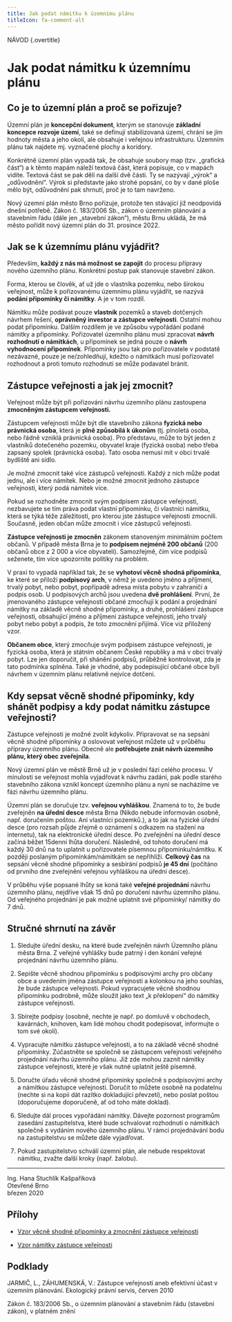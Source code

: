 ```yaml
---
title: Jak podat námitku k územnímu plánu
titleIcon: fa-comment-alt
---
```


NÁVOD {.overtitle}

# Jak podat námitku k územnímu plánu

## Co je to územní plán a proč se pořizuje?

Územní plán je **koncepční dokument**, kterým se stanovuje **základní koncepce rozvoje území**, také se definují stabilizovaná území, chrání se jím hodnoty města a jeho okolí, ale obsahuje i veřejnou infrastrukturu. Územním plánu tak najdete mj. vyznačené plochy a koridory.

Konkrétně územní plán vypadá tak, že obsahuje soubory map (tzv. „grafická část“) a k těmto mapám náleží textová část, která popisuje, co v mapách vidíte. Textová část se pak dělí na další dvě části. Ty se nazývají „výrok“ a „odůvodnění“. Výrok si představte jako strohé popsání, co by v dané ploše mělo být, odůvodnění pak shrnutí, proč je to tam navrženo.

Nový územní plán město Brno pořizuje, protože ten stávající již neodpovídá dnešní potřebě. Zákon č. 183/2006 Sb., zákon o územním plánování a stavebním řádu (dále jen „stavební zákon“), městu Brnu ukládá, že má město pořídit nový územní plán do 31. prosince 2022.

## Jak se k územnímu plánu vyjádřit?

Především, **každý z nás má možnost se zapojit** do procesu přípravy nového územního plánu. Konkrétní postup pak stanovuje stavební zákon.

Forma, kterou se člověk, ať už jde o vlastníka pozemku, nebo širokou veřejnost, může k pořizovanému územnímu plánu vyjádřit, se nazývá **podání připomínky či námitky**. A je v tom rozdíl.

Námitku může podávat pouze **vlastník** pozemků a staveb dotčených návrhem řešení, **oprávněný investor a zástupce veřejnosti**. Ostatní mohou podat připomínku. Dalším rozdílem je ve způsobu vypořádání podané námitky a připomínky. Pořizovatel územního plánu musí zpracovat **návrh rozhodnutí o námitkách**, u připomínek se jedná pouze o **návrh vyhodnocení připomínek**. Připomínky jsou tak pro pořizovatele v podstatě nezávazné, pouze je ne/zohledňují, kdežto o námitkách musí pořizovatel rozhodnout a proti tomuto rozhodnutí se může podavatel bránit.

## Zástupce veřejnosti a jak jej zmocnit?

Veřejnost může být při pořizování návrhu územního plánu zastoupena **zmocněným zástupcem veřejnosti.**

Zástupcem veřejnosti může být dle stavebního zákona **fyzická nebo právnická osoba**, která je **plně způsobilá k úkonům** (tj. plnoletá osoba, nebo řádně vzniklá právnická osoba). Pro představu, může to být jeden z vlastníků dotečeného pozemku, obyvatel kraje (fyzická osoba) nebo třeba zapsaný spolek (právnická osoba). Tato osoba nemusí mít v obci trvalé bydliště ani sídlo.

Je možné zmocnit také více zástupců veřejnosti. Každý z nich může podat jednu, ale i více námitek. Nebo je možné zmocnit jednoho zástupce veřejnosti, který podá námitek více.

Pokud se rozhodněte zmocnit svým podpisem zástupce veřejnosti, nezbavujete se tím práva podat vlastní připomínku, či vlastníci námitku, která se týká téže záležitosti, pro kterou jste zástupce veřejnosti zmocnili. Současně, jeden občan může zmocnit i více zástupců veřejnosti.

**Zástupce veřejnosti je zmocněn** zákonem stanoveným minimálním počtem občanů. V případě města Brna je to **podpisem nejméně 200 občanů** (200 občanů obce z 2 000 a více obyvateli). Samozřejmě, čím více podpisů seženete, tím více upozorníte politiky na problém.

V praxi to vypadá například tak, že se **vyhotoví věcně shodná připomínka**, ke které se přiloží **podpisový arch**, v němž je uvedeno jméno a příjmení, trvalý pobyt, nebo pobyt, popřípadě adresa místa pobytu v zahraničí a podpis osob. U podpisových archů jsou uvedena **dvě prohlášení**. První, že jmenovaného zástupce veřejnosti občané zmocňují k podání a projednání námitky na základě věcně shodné připomínky, a druhé, prohlášení zástupce veřejnosti, obsahující jméno a příjmení zástupce veřejnosti, jeho trvalý pobyt nebo pobyt a podpis, že toto zmocnění přijímá. Více viz přiložený vzor.

**Občanem obce**, který zmocňuje svým podpisem zástupce veřejnosti, je fyzická osoba, která je státním občanem České republiky a má v obci trvalý pobyt. Lze jen doporučit, při shánění podpisů, průběžně kontrolovat, zda je tato podmínka splněna. Také je vhodné, aby podepisující občané obce byli návrhem v územním plánu relativně nejvíce dotčeni.

## Kdy sepsat věcně shodné připomínky, kdy shánět podpisy a kdy podat námitku zástupce veřejnosti?

Zástupce veřejnosti je možné zvolit kdykoliv. Připravovat se na sepsání věcně shodné připomínky a oslovovat veřejnost můžete už v průběhu přípravy územního plánu. Obecně ale **potřebujete znát návrh územního plánu, který obec zveřejnila**.

Nový územní plán ve městě Brně už je v poslední fázi celého procesu. V minulosti se veřejnost mohla vyjadřovat k návrhu zadání, pak podle starého stavebního zákona vznikl koncept územního plánu a nyní se nacházíme ve fázi návrhu územního plánu.

Územní plán se doručuje tzv. **veřejnou vyhláškou**. Znamená to to, že bude zveřejněn **na úřední desce** města Brna (Nikdo nebude informován osobně, např. doručením poštou. Ani vlastníci pozemků.), a to jak na fyzické úřední desce (pro rozsah půjde zřejmě o oznámení s odkazem na stažení na internetu), tak na elektronické úřední desce. Po zveřejnění na úřední desce začíná běžet 15denní lhůta doručení. Následně, od tohoto doručení má každý 30 dnů na to uplatnit u pořizovatele písemnou připomínku/námitku. K později poslaným připomínkám/námitkám se nepřihlíží. **Celkový čas** na sepsání věcně shodné připomínky a sesbírání podpisů **je 45 dní** (počítáno od prvního dne zveřejnění veřejnou vyhláškou na úřední desce).

V průběhu výše popsané lhůty se koná také **veřejné projednání** návrhu územního plánu, nejdříve však 15 dnů po doručení návrhu územního plánu. Od veřejného projednání je pak možné uplatnit své připomínky/ námitky do 7 dnů.

## Stručné shrnutí na závěr

1. Sledujte úřední desku, na které bude zveřejněn návrh Územního plánu města Brna. Z veřejné vyhlášky bude patrný i den konání veřejné projednání návrhu územního plánu.

2. Sepište věcně shodnou připomínku s podpisovými archy pro občany obce a uvedením jména zástupce veřejnosti a kolonkou na jeho souhlas, že bude zástupce veřejnosti. Pokud vypracujete věcně shodnou připomínku podrobně, může sloužit jako text „k překlopení“ do námitky zástupce veřejnosti.

3. Sbírejte podpisy (osobně, nechte je např. po domluvě v obchodech, kavárnách, knihoven, kam lidé mohou chodit podepisovat, informujte o tom své okolí).

4. Vypracujte námitku zástupce veřejnosti, a to na základě věcně shodné připomínky. Zúčastněte se společně se zástupcem veřejnosti veřejného projednání návrhu územního plánu. Již zde mohou zaznít námitky zástupce veřejnosti, které je však nutné uplatnit ještě písemně.

5. Doručte úřadu věcně shodné připomínky společně s podpisovými archy a námitkou zástupce veřejnosti. Doručit to můžete osobně na podatelnu (nechte si na kopii dát razítko dokladující převzetí), nebo poslat poštou (doporučujeme doporučeně, ať od toho máte doklad).

6. Sledujte dál proces vypořádání námitky. Dávejte pozornost programům zasedání zastupitelstva, které bude schvalovat rozhodnutí o námitkách společně s vydáním nového územního plánu. V rámci projednávání bodu na zastupitelstvu se můžete dále vyjadřovat.

7. Pokud zastupitelstvo schválí územní plán, ale nebude respektovat námitku, zvažte další kroky (např. žalobu).

---

Ing. Hana Stuchlík Kašpaříková  
Otevřené Brno  
březen 2020

## Přílohy

- [Vzor věcně shodné připomínky a zmocnění zástupce veřejnosti](/vzor1.pdf)

- [Vzor námitky zástupce veřejnosti](/vzor2.pdf)

## Podklady

JARMIČ, L., ZÁHUMENSKÁ, V.: Zástupce veřejnosti aneb efektivní účast v územním plánování. Ekologický právní servis, červen 2010

Zákon č. 183/2006 Sb., o územním plánování a stavebním řádu (stavební zákon), v platném znění
